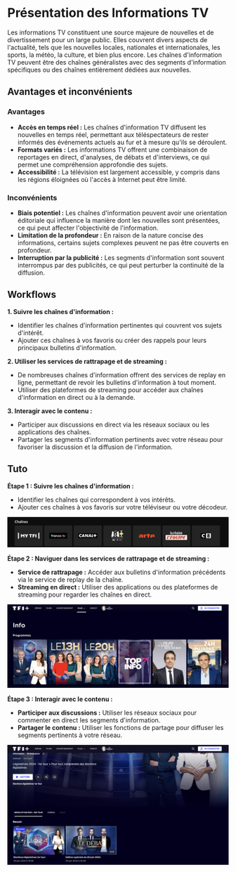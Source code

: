 
# Présentation des Informations TV

Les informations TV constituent une source majeure de nouvelles et de divertissement pour un large public. Elles couvrent divers aspects de l'actualité, tels que les nouvelles locales, nationales et internationales, les sports, la météo, la culture, et bien plus encore. Les chaînes d'information TV peuvent être des chaînes généralistes avec des segments d'information spécifiques ou des chaînes entièrement dédiées aux nouvelles.

## Avantages et inconvénients

### Avantages

- **Accès en temps réel :** Les chaînes d'information TV diffusent les nouvelles en temps réel, permettant aux téléspectateurs de rester informés des événements actuels au fur et à mesure qu'ils se déroulent.
- **Formats variés :** Les informations TV offrent une combinaison de reportages en direct, d'analyses, de débats et d'interviews, ce qui permet une compréhension approfondie des sujets.
- **Accessibilité :** La télévision est largement accessible, y compris dans les régions éloignées où l'accès à Internet peut être limité.

### Inconvénients

- **Biais potentiel :** Les chaînes d'information peuvent avoir une orientation éditoriale qui influence la manière dont les nouvelles sont présentées, ce qui peut affecter l'objectivité de l'information.
- **Limitation de la profondeur :** En raison de la nature concise des informations, certains sujets complexes peuvent ne pas être couverts en profondeur.
- **Interruption par la publicité :** Les segments d'information sont souvent interrompus par des publicités, ce qui peut perturber la continuité de la diffusion.

## Workflows

**1. Suivre les chaînes d'information :**

- Identifier les chaînes d'information pertinentes qui couvrent vos sujets d'intérêt.
- Ajouter ces chaînes à vos favoris ou créer des rappels pour leurs principaux bulletins d'information.

**2. Utiliser les services de rattrapage et de streaming :**

- De nombreuses chaînes d'information offrent des services de replay en ligne, permettant de revoir les bulletins d'information à tout moment.
- Utiliser des plateformes de streaming pour accéder aux chaînes d'information en direct ou à la demande.

**3. Interagir avec le contenu :**

- Participer aux discussions en direct via les réseaux sociaux ou les applications des chaînes.
- Partager les segments d'information pertinents avec votre réseau pour favoriser la discussion et la diffusion de l'information.

## Tuto

**Étape 1 : Suivre les chaînes d'information :**

- Identifier les chaînes qui correspondent à vos intérêts.
- Ajouter ces chaînes à vos favoris sur votre téléviseur ou votre décodeur.

![Suivi des chaînes d'information](./images/Information-TV/2-chaines.png)

**Étape 2 : Naviguer dans les services de rattrapage et de streaming :**

- **Service de rattrapage :** Accéder aux bulletins d'information précédents via le service de replay de la chaîne.
- **Streaming en direct :** Utiliser des applications ou des plateformes de streaming pour regarder les chaînes en direct.

![Replay et streaming](./images/Information-TV/3-replay.png)

**Étape 3 : Interagir avec le contenu :**

- **Participer aux discussions :** Utiliser les réseaux sociaux pour commenter en direct les segments d'information.
- **Partager le contenu :** Utiliser les fonctions de partage pour diffuser les segments pertinents à votre réseau.

![Interaction avec le contenu](./images/Information-TV/4-partage.png)
